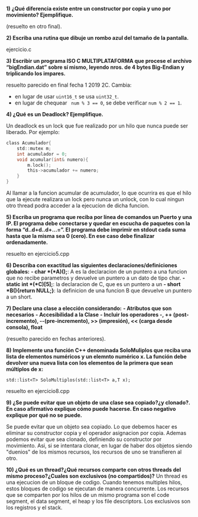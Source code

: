**1) ¿Qué diferencia existe entre un constructor por copia y uno por movimiento? Ejemplifique.**

(resuelto en otro final).

**2) Escriba una rutina que dibuje un rombo azul del tamaño de la pantalla.**

ejercicio.c

**3) Escribir un programa ISO C MULTIPLATAFORMA que procese el archivo “bigEndian.dat” sobre sí mismo, leyendo nros. de 4 bytes Big-Endian y triplicando los impares.**

resuelto parecido en final fecha 1 2019 2C. Cambia:  
* en lugar de usar ```uint16_t``` se usa ```uint32_t```.
* en lugar de chequear ``` num % 3 == 0```, se debe verificar ```num % 2 == 1```.

**4) ¿Qué es un Deadlock? Ejemplifique.**

Un deadlock es un lock que fue realizado por un hilo que nunca puede ser liberado. Por ejemplo:

```c
class Acumulador{
	std::mutex m;
	int acumulador = 0;
	void acumular(int& numero){
		m.lock();
		this->acumulador += numero;
	}
}
```
Al llamar a la funcion acumular de acumulador, lo que ocurrira es que el hilo que la ejecute realizara un lock pero nunca un unlock, con lo cual ningun otro thread podra acceder a la ejecucion de dicha funcion.

**5) Escriba un programa que reciba por línea de comandos un Puerto y una IP. El programa debe conectarse y quedar en escucha de paquetes con la forma “d..d+d..d+...=”. El programa debe imprimir en stdout cada suma hasta que la misma sea 0 (cero). En ese caso debe finalizar ordenadamente.**

resuelto en ejercicio5.cpp

**6) Describa con exactitud las siguientes declaraciones/definiciones globales:**
		**- char *(*A)();**: A es la declaracion de un puntero a una funcion que no recibe parametros y devuelve un puntero a un dato de tipo char.
		**- static int *(*C)[5];**: la declaracion de C, que es un puntero a un
		**- short *B(){return NULL;}**: la definicion de una funcion B que devuelve un puntero a un short.

**7) Declare una clase a elección considerando:**
		**- Atributos que son necesarios**
		**- Accesibilidad a la Clase**
		**- Incluir los operadores -, ++ (post-incremento), --(pre-incremento), >> (impresión), << (carga desde consola), float**

(resuelto parecido en fechas anteriores).

**8) Implemente una función C++ denominada SoloMuliplos que reciba una lista de elementos numéricos y un elemnto numérico x. La función debe devolver una nueva lista con los elementos de la primera que sean múltiplos de x:**
```
std::list<T> SoloMultiplos(std::list<T> a,T x);
```
resuelto en ejercicio8.cpp

**9) ¿Se puede evitar que un objeto de una clase sea copiado?¿y clonado?. En caso afirmativo explique cómo puede hacerse. En caso negativo explique por qué no se puede.**

Se puede evitar que un objeto sea copiado. Lo que debemos hacer es eliminar su constructor copia y el operador asignacion por copia. Ademas podemos evitar que sea clonado, definiendo su constructor por movimiento. Asi, si se intentara clonar, en lugar de haber dos objetos siendo "duenios" de los mismos recursos, los recursos de uno se transfieren al otro.  

**10) ¿Qué es un thread?¿Qué recursos comparte con otros threads del mismo proceso?¿Cuales son exclusivos (no compartidos)?**
Un thread es una ejecucion de un bloque de codigo. Cuando tenemos multiples hilos, estos bloques de codigo se ejecutan de manera concurrente. Los recursos que se comparten por los hilos de un mismo programa son el code segment, el data segment, el heap y los file descriptors. Los exclusivos son los registros y el stack.
